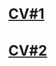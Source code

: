 # [CV#1](https://arqu33n.github.io/rsschool-cv/cv)

# [CV#2](https://arqu33n.github.io/rsschool-cv)

